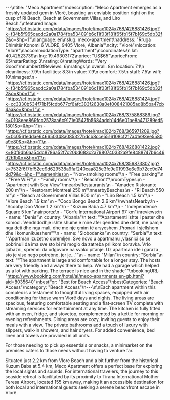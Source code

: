 ---\ntitle: "Meco Apartment"\ndescription: "Meco Apartment emerges as a freshly updated gem in Vlorë, boasting an enviable position right on the cusp of Ri Beach, Beach at Government Villas, and Liro Beach."\nfeaturedImage: "https://cf.bstatic.com/xdata/images/hotel/max1024x768/426881426.jpg?k=f34b5f965cacdc2a0a1784fba534091b6c11f03f181f65fb15f7b169c5db32f2&o=&hp=1"\nlanguage: en\nslug: meco-apartment\naddress: "Rruga Dhimitër Konomi 6 VLORE, 9405 Vlorë, Albania"\ncity: "Vlorë"\nlocation: "Vlorë"\naccommodationType: "apartment"\ncoordinates:\n  lat: 40.42523739\n  lng: 19.49303172\nprice: "US$65"\npriceFrom: 65\nstarRating: 3\nrating: 8\nratingWords: "Very Good"\nnumberOfReviews: 6\nratings:\n  overall: 8\n  location: 7.1\n  cleanliness: 7.9\n  facilities: 8.3\n  value: 7.9\n  comfort: 7.5\n  staff: 7.5\n  wifi: 10\nimages:\n  - "https://cf.bstatic.com/xdata/images/hotel/max1024x768/426881426.jpg?k=f34b5f965cacdc2a0a1784fba534091b6c11f03f181f65fb15f7b169c5db32f2&o=&hp=1"\n  - "https://cf.bstatic.com/xdata/images/hotel/max1024x768/426881424.jpg?k=cc3330b534f71b15fcdb677cf6afc383f2638a0ef008421085ad8b5ba47cb4aa&o=&hp=1"\n  - "https://cf.bstatic.com/xdata/images/hotel/max1024x768/375868386.jpg?k=0108eee869fcc2578aa6c9171e0547fb5684adcb14d6e01be8a471289ed51801&o=&hp=1"\n  - "https://cf.bstatic.com/xdata/images/hotel/max1024x768/365971209.jpg?k=0c0561eddae646650348a085327bdcb8cce5516108cf217a41e93ee5580a9e80&o=&hp=1"\n  - "https://cf.bstatic.com/xdata/images/hotel/max1024x768/426881422.jpg?k=80f9db6aa54dc8786a52f7c20bd683c2a7980740332a9fe8488747b6c46d2b1b&o=&hp=1"\n  - "https://cf.bstatic.com/xdata/images/hotel/max1024x768/356873807.jpg?k=7532f6f7bf52ec9d629538a9faf240caa825e3fc9e01993e6e9b72cc9d74dd79&o=&hp=1"\namenities:\n  - "Non-smoking rooms"\n  - "Free parking"\n  - "Free WiFi"\n  - "Family rooms"\n  - "Beachfront"\nroomTypes:\n  - "Apartment with Sea View"\nnearbyRestaurants:\n  - "Amadeo Ristorante 200 m"\n  - "Restorant Montreal 250 m"\nnearbyBeaches:\n  - "Ri Beach 550 m"\n  - "Beach at Government Villas 800 m"\n  - "Liro Beach 1.5 km"\n  - "Vlore Beach 1.9 km"\n  - "Coco Bongo Beach 2.6 km"\nwhatsNearby:\n  - "Scooby Doo Vlore 1.2 km"\n  - "Kuzum Baba 4.7 km"\n  - "Independence Square 5 km"\nairports:\n  - "Corfu International Airport 97 km"\nreviews:\n  - name: "Denis"\n    country: "Albania"\n    text: "“Apartamenti ishte i paster dhe komod . Vendndodhje ishte shume e mire afer qendres dhe detit, me pamje nga deti dhe nga mali, dhe me nje çmim të arsyeshem .Pronari i sjellshem dhe i komunikueshem”"\n  - name: "Slobodanka"\n    country: "Serbia"\n    text: "“Apartman izuzetno opremljen. Sve novo u apartmanu ,vlasnici su se pobrinuli da ima sve sto bi mi moglo da zatreba prilikom boravka. Vrlo ljubazni, spremni da odgovore na svako pitanje. Uz apartman ide i garaza , sto je vise nego potrebno, jer je...”"\n  - name: "Milan"\n    country: "Serbia"\n    text: "“The apartment is large and comfortable for a longer stay. The hosts are very friendly and always there to help. We had a garage which helped us a lot with parking. The terrace is nice and in the shade”"\nbookingURL: "https://www.booking.com/hotel/al/meco-apartments.en-gb.html?aid=8035640"\nbestFor: "Best for Beach Access"\nbestCategories: "Beach Access"\ncategory: "Beach Access"\n---\n\nEach apartment within this complex is a testament to thoughtful living spaces, equipped with air conditioning for those warm Vlorë days and nights. The living areas are spacious, featuring comfortable seating and a flat-screen TV complete with streaming services for entertainment at any time. The kitchen is fully fitted with an oven, fridge, and stovetop, complemented by a kettle for morning or evening refreshments. Dining areas are cozy, inviting guests to enjoy their meals with a view. The private bathrooms add a touch of luxury with slippers, walk-in showers, and hair dryers. For added convenience, bed linen and towels are provided in all units.

For those needing to pick up essentials or snacks, a minimarket on the premises caters to those needs without having to venture far. 

Situated just 2.2 km from Vlore Beach and a bit further from the historical Kuzum Baba at 5.4 km, Meco Apartment offers a perfect base for exploring the local sights and sounds. For international travelers, the journey to this seaside retreat is facilitated by its proximity to Tirana International Mother Teresa Airport, located 155 km away, making it an accessible destination for both local and international guests seeking a serene beachfront escape in Vlorë.